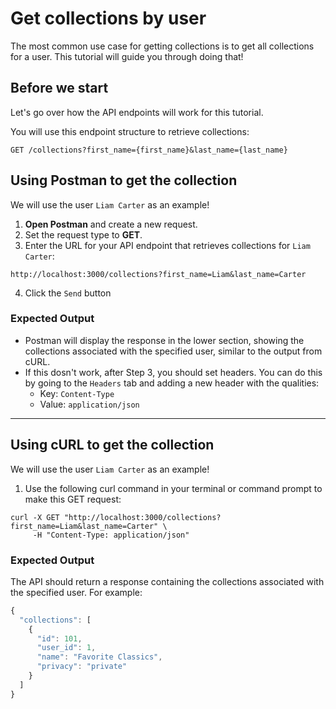 # Get collections by user

The most common use case for getting collections is to get all collections for a user. This tutorial will guide you through doing that!

## Before we start

Let's go over how the API endpoints will work for this tutorial.  

You will use this endpoint structure to retrieve collections:

``` shell
GET /collections?first_name={first_name}&last_name={last_name}
```

## Using Postman to get the collection

We will use the user `Liam Carter` as an example!

1. **Open Postman** and create a new request.
2. Set the request type to **GET**.
3. Enter the URL for your API endpoint that retrieves collections for `Liam Carter`:

``` shell
http://localhost:3000/collections?first_name=Liam&last_name=Carter
```

4. Click the `Send` button

### Expected Output
* Postman will display the response in the lower section, showing the collections associated with the specified user, similar to the output from cURL.
* If this dosn't work, after Step 3, you should set headers. You can do this by going to the `Headers` tab and adding a new header with the qualities:
  * Key: `Content-Type`
  * Value: `application/json`
 
 ---

 ## Using cURL to get the collection

We will use the user `Liam Carter` as an example!

1. Use the following curl command in your terminal or command prompt to make this GET request:

``` shell
curl -X GET "http://localhost:3000/collections?first_name=Liam&last_name=Carter" \
     -H "Content-Type: application/json"
```

### Expected Output

The API should return a response containing the collections associated with the specified user. For example:

``` js
{
  "collections": [
    {
      "id": 101,
      "user_id": 1,
      "name": "Favorite Classics",
      "privacy": "private"
    }
  ]
}
```
